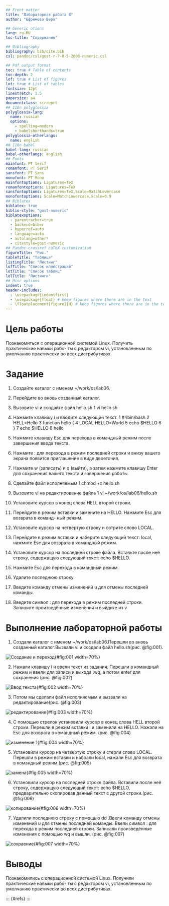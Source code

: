```yaml
---
## Front matter
title: "Лабораторная работа 8"
author: "Ефремова Вера"

## Generic otions
lang: ru-RU
toc-title: "Содержание"

## Bibliography
bibliography: bib/cite.bib
csl: pandoc/csl/gost-r-7-0-5-2008-numeric.csl

## Pdf output format
toc: true # Table of contents
toc-depth: 2
lof: true # List of figures
lot: true # List of tables
fontsize: 12pt
linestretch: 1.5
papersize: a4
documentclass: scrreprt
## I18n polyglossia
polyglossia-lang:
  name: russian
  options:
	- spelling=modern
	- babelshorthands=true
polyglossia-otherlangs:
  name: english
## I18n babel
babel-lang: russian
babel-otherlangs: english
## Fonts
mainfont: PT Serif
romanfont: PT Serif
sansfont: PT Sans
monofont: PT Mono
mainfontoptions: Ligatures=TeX
romanfontoptions: Ligatures=TeX
sansfontoptions: Ligatures=TeX,Scale=MatchLowercase
monofontoptions: Scale=MatchLowercase,Scale=0.9
## Biblatex
biblatex: true
biblio-style: "gost-numeric"
biblatexoptions:
  - parentracker=true
  - backend=biber
  - hyperref=auto
  - language=auto
  - autolang=other*
  - citestyle=gost-numeric
## Pandoc-crossref LaTeX customization
figureTitle: "Рис."
tableTitle: "Таблица"
listingTitle: "Листинг"
lofTitle: "Список иллюстраций"
lotTitle: "Список таблиц"
lolTitle: "Листинги"
## Misc options
indent: true
header-includes:
  - \usepackage{indentfirst}
  - \usepackage{float} # keep figures where there are in the text
  - \floatplacement{figure}{H} # keep figures where there are in the text
---
```


# Цель работы

Познакомиться с операционной системой Linux. Получить практические навыки рабо-
ты с редактором vi, установленным по умолчанию практически во всех дистрибутивах.

# Задание

1. Создайте каталог с именем ~/work/os/lab06.
2. Перейдите во вновь созданный каталог.
3. Вызовите vi и создайте файл hello.sh
1 vi hello.sh
4. Нажмите клавишу i и вводите следующий текст.
1 #!/bin/bash
2 HELL=Hello
3 function hello {
4 LOCAL HELLO=World
5 echo $HELLO
6 }
7 echo $HELLO
8 hello
5. Нажмите клавишу Esc для перехода в командный режим после завершения ввода
текста.
6. Нажмите : для перехода в режим последней строки и внизу вашего экрана появится
приглашение в виде двоеточия.
7. Нажмите w (записать) и q (выйти), а затем нажмите клавишу Enter для сохранения
вашего текста и завершения работы.
8. Сделайте файл исполняемым
1 chmod +x hello.sh

1. Вызовите vi на редактирование файла
1 vi ~/work/os/lab06/hello.sh
2. Установите курсор в конец слова HELL второй строки.
3. Перейдите в режим вставки и замените на HELLO. Нажмите Esc для возврата в команд-
ный режим.
4. Установите курсор на четвертую строку и сотрите слово LOCAL.
5. Перейдите в режим вставки и наберите следующий текст: local, нажмите Esc для
возврата в командный режим.
6. Установите курсор на последней строке файла. Вставьте после неё строку, содержащую
следующий текст: echo $HELLO.
7. Нажмите Esc для перехода в командный режим.
8. Удалите последнюю строку.
9. Введите команду отмены изменений u для отмены последней команды.
10. Введите символ : для перехода в режим последней строки. Запишите произведённые
изменения и выйдите из v

# Выполнение лабораторной работы

1. Создали каталог с именем ~/work/os/lab06.Перешли во вновь созданный каталог.Вызвали vi и создали файл hello.sh(рис. @fig:001).

![Создание и переход](image/1.jpg){#fig:001 width=70%}

2. Нажали клавишу i и ввели текст из задания. Перешли в командный режим и ввели для записи и выхода :wq, а потом enter для сохранения (рис. @fig:002) 

![Ввод текста](image/2.jpg){#fig:002 width=70%}

3. Потом мы сделали файл исполняемым и вызвали на редактирование(рис. @fig:003)

![редактирование](image/3.jpg){#fig:003 width=70%}

4. С помощью стрелок установили курсор в конец слова HELL второй строки. Перешли в режим вставки i и заменили на HELLO. Нажали на Esc для возврата в командный режим. (рис. @fig:004)

![изменение 1](image/4.jpg){#fig:004 width=70%}

5. Установили курсор на четвертую строку и стерли слово LOCAL. Перешли в режим вставки и набрали local, нажали Esc для
возврата в командный режим.(рис. @fig:005)

![замена](image/5.jpg){#fig:005 width=70%}

6. Установили курсор на последней строке файла. Вставили после неё строку, содержащую
следующий текст: echo $HELLO, предварительно скопировав данный текст с другой строки.(рис. @fig:006)

![копирование](image/6.jpg){#fig:006 width=70%}

7. Удалили последнюю строку с помощью dd .Ввели команду отмены изменений u для отмены последней команды. Ввели символ : для перехода в режим последней строки. Записали произведённые изменения с помощью wq и вышли.  (рис. @fig:007)

![сохраение](image/7.jpg){#fig:007 width=70%}

# Выводы

Познакомились с операционной системой Linux. Получили практические навыки рабо-
ты с редактором vi, установленным по умолчанию практически во всех дистрибутивах.

::: {#refs}
:::
